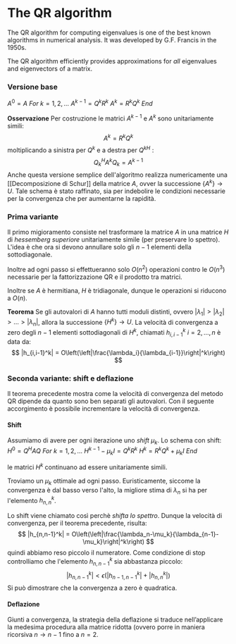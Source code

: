 # The QR algorithm

The QR algorithm for computing eigenvalues is one of the best known algorithms in numerical analysis. It was developed by G.F. Francis in the $1950$s.

The QR algorithm efficiently provides approximations for _all_ eigenvalues and eigenvectors of a matrix.

### Versione base

$A^0=A$
_For_ $k = 1,2,\dots$
	$A^{k-1} = Q^kR^k$
	$A^k = R^kQ^k$
_End_

**Osservazione** Per costruzione le matrici $A^{k-1}$ e $A^k$ sono unitariamente simili:
$$
A^k = R^kQ^k
$$
moltiplicando a sinistra per $Q^k$ e a destra per ${Q^k}^H$ :
$$
Q_k^HA^kQ_k = A^{k-1}
$$
Anche questa versione semplice dell'algoritmo realizza numericamente una [[Decomposizione di Schur]] della matrice $A$, ovver la successione $\{A^k\} \to U$.
Tale schema è stato raffinato, sia per indebolire le condizioni necessarie per la convergenza che per aumentarne la rapidità.

### Prima variante

Il primo migioramento consiste nel trasformare la matrice $A$ in una matrice $H$ di _hessemberg superiore_ unitariamente simile (per preservare lo spettro). L'idea è che ora si devono annullare solo gli $n-1$ elementi della sottodiagonale.

Inoltre ad ogni passo si effettueranno solo $O(n^2)$ operazioni contro le $O(n^3)$ necessarie per la fattorizzazione QR e il prodotto tra matrici.

Inoltre se $A$ è hermitiana, $H$ è tridiagonale, dunque le operazioni si riducono a $O(n)$.

**Teorema** Se gli autovalori di $A$ hanno tutti moduli distinti, ovvero $|\lambda_1| > |\lambda_2| > \dots > |\lambda_n|$, allora la successione $\{H^k\} \to U$. La velocità di convergenza a zero degli $n-1$ elementi sottodiagonali di $H^k$, chiamati $h_{i,i-1}^k$ $i = 2,\dots,n$ è data da:
$$
|h_{i,i-1}^k| = O\left(\left|\frac{\lambda_i}{\lambda_{i-1}}\right|^k\right)
$$

### Seconda variante: shift e deflazione

Il teorema precedente mostra come la velocità di convergenza del metodo QR dipende da quanto sono ben separati gli autovalori. Con il seguente accorgimento è possibile incrementare la velocità di convergenza.

#### Shift

Assumiamo di avere per ogni iterazione uno _shift_ $\mu_k$. Lo schema con shift:
$H^0=Q^HAQ$
_For_ $k = 1,2,\dots$
	$H^{k-1} - \mu_kI= Q^kR^k$
	$H^k = R^kQ^k + \mu_kI$
_End_

le matrici $H^k$ continuano ad essere unitariamente simili.

Troviamo un $\mu_k$ ottimale ad ogni passo. Euristicamente, siccome la convergenza è dal basso verso l'alto, la migliore stima di $\lambda_n$ si ha per l'elemento $h_{n,n}^k$. 

Lo shift viene chiamato così perchè _shifta lo spettro_. Dunque la velocità di convergenza, per il teorema precedente, risulta:
$$
|h_{n,n-1}^k| = O\left(\left|\frac{\lambda_n-\mu_k}{\lambda_{n-1}-\mu_k}\right|^k\right)
$$
quindi abbiamo reso piccolo il numeratore.
Come condizione di stop controlliamo che l'elemento $h_{n,n-1}^k$ sia abbastanza piccolo:
$$
|h_{n,n-1}^k| < \epsilon(|h_{n-1,n-1}^k|+|h_{n,n}^k|)
$$
Si può dimostrare che la convergenza a zero è quadratica.

#### Deflazione

Giunti a convergenza, la strategia della deflazione si traduce nell’applicare la medesima procedura alla matrice ridotta (ovvero porre in maniera ricorsiva $n \to n-1$ fino a $n=2$.